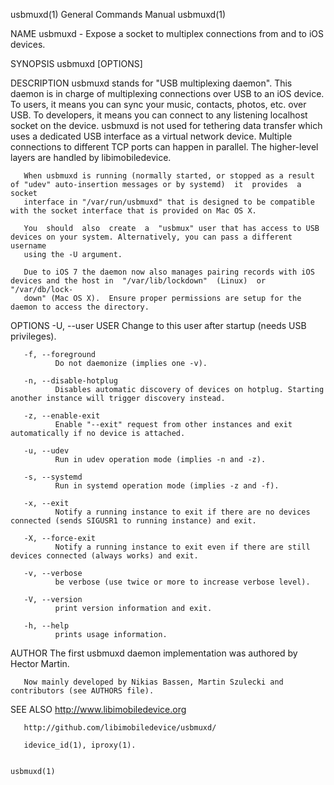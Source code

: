 usbmuxd(1)                                                    General Commands Manual                                                   usbmuxd(1)

NAME
       usbmuxd - Expose a socket to multiplex connections from and to iOS devices.

SYNOPSIS
       usbmuxd [OPTIONS]

DESCRIPTION
       usbmuxd  stands for "USB multiplexing daemon". This daemon is in charge of multiplexing connections over USB to an iOS device. To users, it
       means you can sync your music, contacts, photos, etc. over USB. To developers, it means you can connect to any listening  localhost  socket
       on  the  device. usbmuxd is not used for tethering data transfer which uses a dedicated USB interface as a virtual network device. Multiple
       connections to different TCP ports can happen in parallel. The higher-level layers are handled by libimobiledevice.

       When usbmuxd is running (normally started, or stopped as a result of "udev" auto-insertion messages or by systemd)  it  provides  a  socket
       interface in "/var/run/usbmuxd" that is designed to be compatible with the socket interface that is provided on Mac OS X.

       You  should  also  create  a  "usbmux" user that has access to USB devices on your system. Alternatively, you can pass a different username
       using the -U argument.

       Due to iOS 7 the daemon now also manages pairing records with iOS devices and the host in  "/var/lib/lockdown"  (Linux)  or  "/var/db/lock‐
       down" (Mac OS X).  Ensure proper permissions are setup for the daemon to access the directory.

OPTIONS
       -U, --user USER
              Change to this user after startup (needs USB privileges).

       -f, --foreground
              Do not daemonize (implies one -v).

       -n, --disable-hotplug
              Disables automatic discovery of devices on hotplug. Starting another instance will trigger discovery instead.

       -z, --enable-exit
              Enable "--exit" request from other instances and exit automatically if no device is attached.

       -u, --udev
              Run in udev operation mode (implies -n and -z).

       -s, --systemd
              Run in systemd operation mode (implies -z and -f).

       -x, --exit
              Notify a running instance to exit if there are no devices connected (sends SIGUSR1 to running instance) and exit.

       -X, --force-exit
              Notify a running instance to exit even if there are still devices connected (always works) and exit.

       -v, --verbose
              be verbose (use twice or more to increase verbose level).

       -V, --version
              print version information and exit.

       -h, --help
              prints usage information.

AUTHOR
       The first usbmuxd daemon implementation was authored by Hector Martin.

       Now mainly developed by Nikias Bassen, Martin Szulecki and contributors (see AUTHORS file).

SEE ALSO
       http://www.libimobiledevice.org

       http://github.com/libimobiledevice/usbmuxd/

       idevice_id(1), iproxy(1).

                                                                                                                                        usbmuxd(1)
